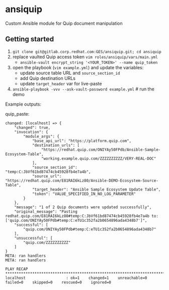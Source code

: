 # ansiquip

Custom Ansible module for Quip document manipulation

## Getting started
1. `git clone git@gitlab.corp.redhat.com:GES/ansiquip.git; cd ansiquip`
2. replace vaulted Quip access token `vim roles/ansiquip/vars/main.yml`
   - `ansible-vault encrypt_string '<YOUR_TOKEN>' --name quip_token`
3. open the playbook (`vim example.yml`) and update the variables:
   - update source table URL and `source_section_id`
   - add Quip destination URLs
   - update `target_header` var for live-paste
4. `ansible-playbook -vvv --ask-vault-password example.yml` # run the demo



Example outputs:

quip_paste:
```
changed: [localhost] => {
    "changed": true,
    "invocation": {
        "module_args": {
            "base_api_url": "https://platform.quip.com",
            "destination_urls": [
                "https://redhat.quip.com/ONIYAy50FPdb/Ansible-Sample-Ecosystem-Table",
                "working.example.quip.com/ZZZZZZZZZZ/VERY-REAL-DOC"
            ],
            "source_section_id": "temp:C:JbVf61bd87474cb45928fb4e7a4b",
            "source_url": "https://redhat.quip.com/E81RAI6kLz80/Ansible-DEMO-Ecosystem-Source-Table",
            "target_header": "Ansible Sample Ecosystem Update Table",
            "token": "VALUE_SPECIFIED_IN_NO_LOG_PARAMETER"
        }
    },
    "message": "1 of 2 Quip documents were updated successfully",
    "original_message": "Pasting redhat.quip.com/E81RAI6kLz80#temp:C:JbVf61bd87474cb45928fb4e7a4b to: ['quip.com/ONIYAy50FPdb#temp:C:eTU1c352fa2b0654896ada4348b7']",
    "successful": [
        "quip.com/ONIYAy50FPdb#temp:C:eTU1c352fa2b0654896ada4348b7"
    ],
    "unsuccessful": [
        "quip.com/ZZZZZZZZZZ"
    ]
}
META: ran handlers
META: ran handlers

PLAY RECAP ********************************************************************************************************************************************************************************
localhost                  : ok=1    changed=1    unreachable=0    failed=0    skipped=0    rescued=0    ignored=0
```
